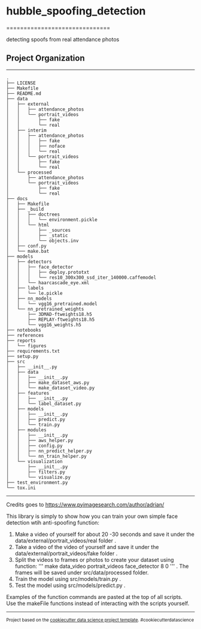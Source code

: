 # hubble_spoofing_detection

==============================

detecting spoofs from real attendance photos

## Project Organization

------------

    .
    ├── LICENSE
    ├── Makefile
    ├── README.md
    ├── data
    │   ├── external
    │   │   ├── attendance_photos
    │   │   └── portrait_videos
    │   │       ├── fake
    │   │       └── real
    │   ├── interim
    │   │   ├── attendance_photos
    │   │   │   ├── fake
    │   │   │   ├── noface
    │   │   │   └── real
    │   │   └── portrait_videos
    │   │       ├── fake
    │   │       └── real
    │   └── processed
    │       ├── attendance_photos
    │       └── portrait_videos
    │           ├── fake
    │           └── real
    ├── docs
    │   ├── Makefile
    │   ├── _build
    │   │   ├── doctrees
    │   │   │   └── environment.pickle
    │   │   └── html
    │   │       ├── _sources
    │   │       ├── _static
    │   │       └── objects.inv
    │   ├── conf.py
    │   └── make.bat
    ├── models
    │   ├── detectors
    │   │   ├── face_detector
    │   │   │   ├── deploy.prototxt
    │   │   │   └── res10_300x300_ssd_iter_140000.caffemodel
    │   │   └── haarcascade_eye.xml
    │   ├── labels
    │   │   └── le.pickle
    │   ├── nn_models
    │   │   └── vgg16_pretrained.model
    │   └── nn_pretrained_weights
    │       ├── 3DMAD-ftweights18.h5
    │       ├── REPLAY-ftweights18.h5
    │       └── vgg16_weights.h5
    ├── notebooks
    ├── references
    ├── reports
    │   └── figures
    ├── requirements.txt
    ├── setup.py
    ├── src
    │   ├── __init__.py
    │   ├── data
    │   │   ├── __init__.py
    │   │   ├── make_dataset_aws.py
    │   │   └── make_dataset_video.py
    │   ├── features
    │   │   ├── __init__.py
    │   │   └── label_dataset.py
    │   ├── models
    │   │   ├── __init__.py
    │   │   ├── predict.py
    │   │   └── train.py
    │   ├── modules
    │   │   ├── __init__.py
    │   │   ├── aws_helper.py
    │   │   ├── config.py
    │   │   ├── nn_predict_helper.py
    │   │   └── nn_train_helper.py
    │   └── visualization
    │       ├── __init__.py
    │       ├── filters.py
    │       └── visualize.py
    ├── test_environment.py
    └── tox.ini

------------

Credits goes to https://www.pyimagesearch.com/author/adrian/

This library is simply to show how you can train your own simple face detection wtih anti-spoofing function:  

1. Make a video of yourself for about 20 -30 seconds and save it under the data/external/portrait_videos/real folder .  
2. Take a video of the video of yourself and save it under the data/external/portrait_videos/fake folder .  
3. Split the videos to frames or photos to create your dataset using function: ''' make data_video portrait_videos face_detector 8 0 ''' . The frames will be saved under src/data/processed folder.
4. Train the model using src/models/train.py .  
5. Test the model using src/models/predict.py .  

Examples of the function commands are pasted at the top of all scripts.  
Use the makeFile functions instead of interacting with the scripts yourself.

------------

<p><small>Project based on the <a target="_blank" href="https://drivendata.github.io/cookiecutter-data-science/">cookiecutter data science project template</a>. #cookiecutterdatascience</small></p>
